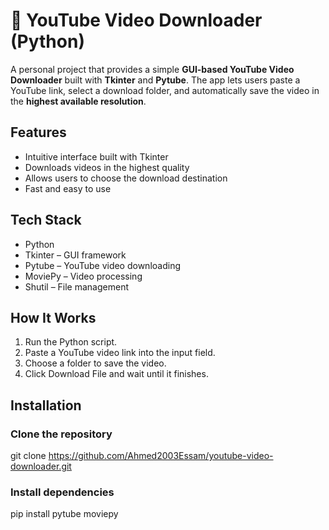 # 🎥 YouTube Video Downloader (Python)

A personal project that provides a simple **GUI-based YouTube Video Downloader** built with **Tkinter** and **Pytube**.
The app lets users paste a YouTube link, select a download folder, and automatically save the video in the **highest available resolution**.

## Features
* Intuitive interface built with Tkinter
* Downloads videos in the highest quality
* Allows users to choose the download destination
* Fast and easy to use

## Tech Stack
* Python
* Tkinter – GUI framework
* Pytube – YouTube video downloading
* MoviePy – Video processing
* Shutil – File management

## How It Works
1. Run the Python script.
2. Paste a YouTube video link into the input field.
3. Choose a folder to save the video.
4. Click Download File and wait until it finishes.

## Installation

### Clone the repository
git clone https://github.com/Ahmed2003Essam/youtube-video-downloader.git

### Install dependencies
pip install pytube moviepy

